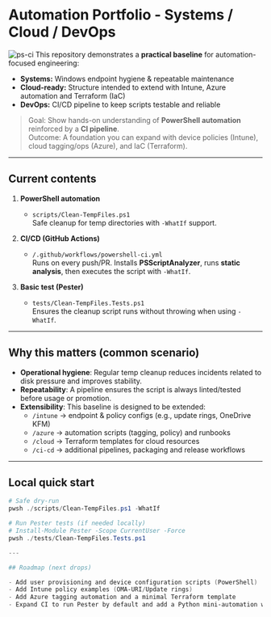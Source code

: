 # Automation Portfolio - Systems / Cloud / DevOps
![ps-ci](https://github.com/mutlutaygut/automation-cloud-systems-devops-portfolio/actions/workflows/powershell-ci.yml/badge.svg)
This repository demonstrates a **practical baseline** for automation-focused engineering:
- **Systems:** Windows endpoint hygiene & repeatable maintenance
- **Cloud-ready:** Structure intended to extend with Intune, Azure automation and Terraform (IaC)
- **DevOps:** CI/CD pipeline to keep scripts testable and reliable

> Goal: Show hands-on understanding of **PowerShell automation** reinforced by a **CI pipeline**.  
> Outcome: A foundation you can expand with device policies (Intune), cloud tagging/ops (Azure), and IaC (Terraform).

---

## Current contents

1) **PowerShell automation**
   - `scripts/Clean-TempFiles.ps1`  
     Safe cleanup for temp directories with `-WhatIf` support.

2) **CI/CD (GitHub Actions)**
   - `/.github/workflows/powershell-ci.yml`  
     Runs on every push/PR. Installs **PSScriptAnalyzer**, runs **static analysis**, then executes the script with `-WhatIf`.

3) **Basic test (Pester)**
   - `tests/Clean-TempFiles.Tests.ps1`  
     Ensures the cleanup script runs without throwing when using `-WhatIf`.

---

## Why this matters (common scenario)

- **Operational hygiene**: Regular temp cleanup reduces incidents related to disk pressure and improves stability.
- **Repeatability**: A pipeline ensures the script is always linted/tested before usage or promotion.
- **Extensibility**: This baseline is designed to be extended:
  - `/intune` → endpoint & policy configs (e.g., update rings, OneDrive KFM)
  - `/azure` → automation scripts (tagging, policy) and runbooks
  - `/cloud` → Terraform templates for cloud resources
  - `/ci-cd` → additional pipelines, packaging and release workflows

---

## Local quick start

```powershell
# Safe dry-run
pwsh ./scripts/Clean-TempFiles.ps1 -WhatIf

# Run Pester tests (if needed locally)
# Install-Module Pester -Scope CurrentUser -Force
pwsh ./tests/Clean-TempFiles.Tests.ps1

---

## Roadmap (next drops)

- Add user provisioning and device configuration scripts (PowerShell)
- Add Intune policy examples (OMA-URI/Update rings)
- Add Azure tagging automation and a minimal Terraform template
- Expand CI to run Pester by default and add a Python mini-automation with pytest


